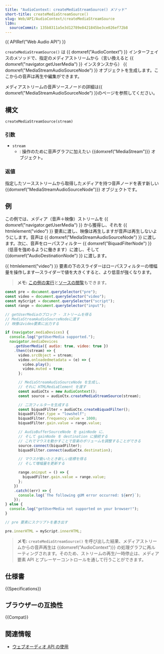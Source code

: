 ```yaml
---
title: "AudioContext: createMediaStreamSource() メソッド"
short-title: createMediaStreamSource()
slug: Web/API/AudioContext/createMediaStreamSource
l10n:
  sourceCommit: 135b8311a5e3d12789e8421845be3ce026ef72b8
---
```


{{ APIRef("Web Audio API") }}

`createMediaStreamSource()` は {{ domxref("AudioContext") }} インターフェイスのメソッドで、指定のメディアストリームから（言い換えると {{ domxref("navigator.getUserMedia") }} インスタンスから） {{ domxref("MediaStreamAudioSourceNode") }} オブジェクトを生成します。ここからの音声は再生や編集ができます。

メディアストリームの音声ソースノードの詳細は{{ domxref("MediaStreamAudioSourceNode") }}のページを参照してください。

## 構文

```js-nolint
createMediaStreamSource(stream)
```

### 引数

- `stream`
  - : 操作のために音声グラフに加えたい {{domxref("MediaStream")}} オブジェクト。

### 返値

指定したソースストリームから取得したメディアを持つ音声ノードを表す新しい {{domxref("MediaStreamAudioSourceNode")}} オブジェクトです。

## 例

この例では、メディア（音声＋映像）ストリームを {{ domxref("navigator.getUserMedia") }} から獲得し、それを {{ htmlelement("video") }} 要素に渡し、映像は再生しますが音声は再生しないようにします。音声は {{ domxref("MediaStreamAudioSourceNode") }} に渡します。次に、音声をローパスフィルター {{ domxref("BiquadFilterNode") }} （低音を強めるように働きます）に渡し、そして {{domxref("AudioDestinationNode") }} に渡します。

{{ htmlelement("video") }} 要素の下のスライダーはローパスフィルターの増幅量を操作します—スライダーで値を大きくすると、より低音が強くなります。

> **メモ:** [この例の実行](http://mdn.github.io/stream-source-buffer/)と[ソースの閲覧](https://github.com/mdn/stream-source-buffer)もできます。

```js
const pre = document.querySelector("pre");
const video = document.querySelector("video");
const myScript = document.querySelector("script");
const range = document.querySelector("input");

// getUserMediaのブロック - ストリームを得る
// MediaStreamAudioSourceNodeに渡す
// 映像はvideo要素に出力する

if (navigator.mediaDevices) {
  console.log("getUserMedia supported.");
  navigator.mediaDevices
    .getUserMedia({ audio: true, video: true })
    .then((stream) => {
      video.srcObject = stream;
      video.onloadedmetadata = (e) => {
        video.play();
        video.muted = true;
      };

      // MediaStreamAudioSourceNode を生成し、
      // それに HTMLMediaElement を渡す
      const audioCtx = new AudioContext();
      const source = audioCtx.createMediaStreamSource(stream);

      // 二次フィルターを生成する
      const biquadFilter = audioCtx.createBiquadFilter();
      biquadFilter.type = "lowshelf";
      biquadFilter.frequency.value = 1000;
      biquadFilter.gain.value = range.value;

      // AudioBufferSourceNode を gainNode に、
      // そして gainNode を destination に接続する
      // これでマウスを動かすことで音楽のボリュームを調整することができる
      source.connect(biquadFilter);
      biquadFilter.connect(audioCtx.destination);

      // マウスが動いたとき新しい座標を得る
      // そして増幅量を更新する

      range.oninput = () => {
        biquadFilter.gain.value = range.value;
      };
    })
    .catch((err) => {
      console.log(`The following gUM error occurred: ${err}`);
    });
} else {
  console.log("getUserMedia not supported on your browser!");
}

// pre 要素にスクリプトを書き出す

pre.innerHTML = myScript.innerHTML;
```

> **メモ:** `createMediaStreamSource()` を呼び出した結果、メディアストリームからの音声再生は {{domxref("AudioContext")}} の処理グラフに再ルーティングされます。そのため、ストリームの再生/一時停止は、メディア要素 API とプレーヤーコントロールを通して行うことができます。

## 仕様書

{{Specifications}}

## ブラウザーの互換性

{{Compat}}

## 関連情報

- [ウェブオーディオ API の使用](/ja/docs/Web/API/Web_Audio_API/Using_Web_Audio_API)
